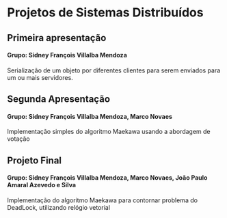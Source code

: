 # Projetos de Sistemas Distribuídos

## Primeira apresentação
#### Grupo: Sidney François Villalba Mendoza
Serialização de um objeto por diferentes clientes para serem enviados para um ou mais servidores.


## Segunda Apresentação
#### Grupo: Sidney François Villalba Mendoza, Marco Novaes

Implementação simples do algoritmo Maekawa usando a abordagem de votação

## Projeto Final
#### Grupo: Sidney François Villalba Mendoza, Marco Novaes, João Paulo Amaral Azevedo e Silva

Implementação do algoritmo Maekawa para contornar problema do DeadLock, utilizando relógio vetorial
